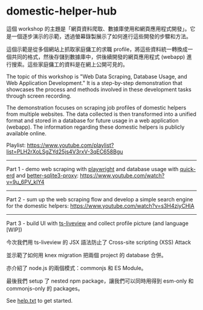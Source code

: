 # domestic-helper-hub

這個 workshop 的主題是「網頁資料爬取、數據庫使用和網頁應用程式開發」。它是一個逐步演示的示範，透過螢幕錄製展示了如何進行這些開發的步驟和方法。

這個示範是從多個網站上抓取家庭傭工的求職 profile，將這些資料統一轉換成一個共同的格式，然後存儲到數據庫中，供後續開發的網頁應用程式 (webapp) 進行搜索。這些家庭傭工的資料是在網上公開可見的。

The topic of this workshop is "Web Data Scraping, Database Usage, and Web Application Development." It is a step-by-step demonstration that showcases the process and methods involved in these development tasks through screen recording.

The demonstration focuses on scraping job profiles of domestic helpers from multiple websites. The data collected is then transformed into a unified format and stored in a database for future usage in a web application (webapp). The information regarding these domestic helpers is publicly available online.

Playlist:
https://www.youtube.com/playlist?list=PLH2rXoLSgZYd25js4V3rxV-3qEC658Bgu

---

Part 1 - demo web scraping with [playwright](https://github.com/microsoft/playwright) and database usage with [quick-erd](https://github.com/beenotung/quick-erd) and [better-sqlite3-proxy](https://github.com/beenotung/better-sqlite3-proxy):
https://www.youtube.com/watch?v=9u_6PV_klY4

---

Part 2 - sum up the web scraping flow and develop a simple search engine for the domestic helpers:
https://www.youtube.com/watch?v=s3H4ziyCHlA

---

Part 3 - build UI with [ts-liveview](https://github.com/beenotung/ts-liveview/blob/v5-minimal-template/README.md) and collect profile picture (and language [WIP])

今次我們用 ts-liveview 的 JSX 語法防止了 Cross-site scripting (XSS) Attack

並示範了如何用 knex migration 把兩個 project 的 database 合併。

亦介紹了 node.js 的兩個模式：commonjs 和 ES Module。

最後我們 setup 了 nested npm package，讓我們可以同時用得到 esm-only 和 commonjs-only 的 packages。

See [help.txt](help.txt) to get started.
